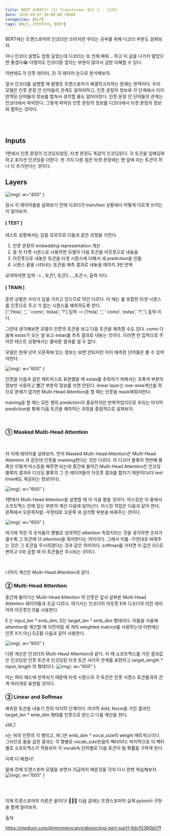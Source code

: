 ```yaml
---
title: BERT 분해하기! (3) Transformer 원리 ② - 디코더
date: 2020-09-07 10:00:00 +0900
categories: [NLP]
tags: [NLP, 자연어처리, BERT]
---
```


BERT에는 트랜스포머의 인코더만 쓰이지만 
우리는 공부를 위해 디코더 부분도 살펴보자.

아니 인코더 설명도 엄청 길었는데 디코더는 또 언제 배워... 하고 이 글을 나가지 말았으면 좋겠다😂
다행히도 인코더랑 겹치는 부분이 많아서 금방 이해할 수 있다.

이번에도 1) 인풋 데이터, 2) 각 레이어 순으로 분석해보자.

앞서 인코더를 설명할 때 말했듯 트랜스포머가 해결하고자하는 문제는 번역이다. 우리 모델은 인풋 문장 안 단어들의 관계도 알아야하고, 인풋 문장의 정보와 각 단계에서 이미 번역된 단어들의 정보를 합쳐서 생각할 줄도 알아야한다. 인풋 문장 안 단어들의 관계는 인코더에서 파악한다. 그렇게 파악된 인풋 문장의 정보를 디코더에서 타겟 문장의 정보와 합하는 것이다. 

<br/> <br/>

## Inputs

 1편에서 인풋 문장이 인코딩되었듯, 타겟 문장도 똑같이 인코딩된다. 각 토큰을 임베딩화하고 포지션 인코딩을 더한다.  한 가지 다른 점은 타겟 문장에는 맨 앞에 <SS>라는 토큰이 하나 더 추가된다는 것이다. 


## Layers
![img](/assets/images/bert3-1.png){: w="400" }

잠시 각 레이어들을 살펴보기 전에 디코더가 train/test 상황에서 어떻게 다르게 쓰이는지 알아보자.

#### [ TEST ]

테스트 상황에서는 답을 모르므로 다음과 같은 과정을 거친다.

1. 인풋 문장의 embedding representation 계산
2. <SS>을 첫 타켓 시퀀스로 사용하면 모델이 다음 토큰을 아웃풋으로 내놓음
3. 아웃풋으로 내놓은 토큰을 타겟 시퀀스에 더해서 새 prediction을 만듦
4. 시퀀스 끝을 나타내는 <EOS> 토큰을 예측 결과로 내놓을 때까지 3번 반복

요약하자면 <SS> 입력 -> <SS>, 토큰1, 토큰2....,토큰 n, <EOS> 출력 이다.

#### [ TRAIN ]

훈련 상황은 우리가 답을 가지고 있으므로 약간 다르다. 이 때는 <SS>를 포함한 타겟 시퀀스를 인풋으로 주고 <SS>가 없는 시퀀스를 예측하도록 한다.   
[‘<SS>’,’Hola’, ‘,’, ‘ como’, ‘estas’, ‘?’] 입력 -> [’Hola’, ‘,’, ‘ como’, ‘estas’, ‘?’,’<EOS>’] 출력 이다. 

​그런데 생각해보면 모델이 인풋의 토큰을 보고 다음 토큰을 예측할 수도 있다. como 다음에 estas가 오는 걸 보고 estas를 추측 결과로 내놓는 것이다. 이러면 <SS>만 입력으로 주어진 테스트 상황에서는 올바른 결과를 낼 수 없다. 

모델은 현재 단어 오른쪽에 있는 정보는 보면 안되지만 이미 예측한 단어들은 볼 수 있어야한다. 

![img](/assets/images/bert3-2.png){: w="600" }

인풋을 다음과 같은 매트릭스로 표현했을 때 estas를 추측하기 위해서는 초록색 부분의 정보만 사용하고 빨간 부분의 정보를 쓰면 안된다. linear layer는 row-wise계산을 하므로 문제가 없지만 Multi-Head Attention을 할 때는 인풋을 mask해줘야한다. 

​training을 할 때는 모든 행의 prediction이 중요하지만 반복작업이므로 우리는 마지막 prediction을 통해 다음 토큰을 예측하는 과정을 중점적으로 살펴보자. 

​
### ①  Masked Multi-Head Attention

​

자 이제 레이어를 살펴보자. 먼저 Masked Multi-Head Attention은 MultI-Head Attention 과 같은데 인풋을 masking한다는 것만 다르다. 각 디코더 블록의 첫번째 블록만 이렇게 마스킹을 해주면 되는데 중간에 들어간 Multi-Head Attention은 인코딩 블록의 결과와 디코딩 블록의 그 전 레이어들의 아웃풋 결과를 합치기 때문이다(다 test time에도 제공되는 정보이다).

![img](/assets/images/bert3-3.png){: w="600" }


 1편에서 Multi-Head Attention을 설명할 때 이 식을 봤을 것이다. 마스킹은 이 중에서 소프트맥스 안에 있는 부분의 계산 다음에 일어난다. 마스킹 작업은 다음과 같이 한다. 왼쪽에서 오른쪽처럼 -무한대로 오른쪽 위 삼각형 부분을 바꿔주는 것이다.

![img](/assets/images/bert3-4.png){: w="600" }
   
여기에 적힌 각 숫자들이 행별로 상대적인 attention 측정치라는 것을 생각하면 숫자가 클수록 그 토큰에 더 attention을 줘야한다는 의미이다. 그래서 이를 -무한대로 바꿔주는 것은 그 토큰을 무시하겠다는 것과 같은 의미이다. softmax를 거치면 이 값은 0으로 변하고 V와 곱할 때 이 토큰들은 무시되는 것이다.

​

나머지 계산은 Multi-Head Attention과 같다.

### ②  Multi-Head Attention

​중간에 들어가는 Multi-Head Attention 의 인풋은 앞서 살펴본 Multi-Head Attention 레이어들과 조금 다르다. 여기서는 인코더의 아웃풋 E와 디코더의 이전 레이어의 아웃풋인 D를 사용한다. 

E 는 input_len * emb_dim, D는 target_len * emb_dim 형태이다. 이들을 사용해 attention을 계산할 때 이전처럼 세 개의 weighted matrice를 사용하는데 이번에는 인풋 X가 아닌 D,E를 다음과 같이 사용한다. 

![img](/assets/images/bert3-5.png){: w="600" }
 
다른 계산은 인코더의 Multi-Head Attention과 같다. 이 때 소프트맥스를 거친 결과값은 인코딩된 인풋 토큰과 인코딩된 타겟 토큰 사이의 관계를 표현하고 target_length * input_length 의 형태이다.
![img](/assets/images/bert3-6.png){: w="600" }
 
이는 여러 헤드에 반복되기 때문에 타겟 시퀀스의 각 토큰은 인풋 시퀀스 토큰들과의 관계 여러개로 표현될 것이다. 


### ③ Linear and Softmax

​예측된 토큰을 내놓기 전의 마지막 단계이다. 마지막 Add, Norm을 거친 결과인 target_len * emb_dim 형태를 인풋으로 받는고 다음 계산을 한다.

xW_1

x는 위의 인풋의 각 행이고, W_1은 emb_dim * vocal_size의 weight 매트릭스이다. 그러므로 둘을 곱한 결과는 각 행별로 vocab_size만큼의 벡터이다. 마지막으로 이 벡터 별로 소프트맥스가 적용되어 각 vocab속 단어별로 다음 토큰이 될 확률을 구하게 된다. 


이제 다 배웠다!

밑에 전체 트랜스포머 모델을 보면서 지금까지 배운것을 각자 다시 한번 복습해보자.
![img](/assets/images/bert3-7.png){: w="600" }

<br/> <br/>

 
이제 트랜스포머의 이론은 끝이다! 👏👏👏
다음 글에는 트랜스포머의 실제 pytorch 구현을 함께 알아보자.

출처

https://medium.com/@mromerocalvo/dissecting-bert-part1-6dcf5360b07f